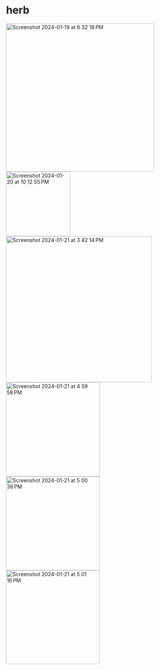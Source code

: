 # herb
<img width="405" alt="Screenshot 2024-01-19 at 6 32 18 PM" src="https://github.com/SenrikGames/senrikgames.github.io/assets/113863802/e9a6f32c-ba05-44ef-921e-598ccacee3b0">
<img width="176" alt="Screenshot 2024-01-20 at 10 12 55 PM" src="https://github.com/SenrikGames/senrikgames.github.io/assets/113863802/4785628a-398e-4368-a70a-b101c22d5bda">
<img width="399" alt="Screenshot 2024-01-21 at 3 42 14 PM" src="https://github.com/SenrikGames/senrikgames.github.io/assets/113863802/f3970d99-720a-4ddd-844d-2f8a75d74a55">
<img width="257" alt="Screenshot 2024-01-21 at 4 59 58 PM" src="https://github.com/SenrikGames/senrikgames.github.io/assets/113863802/d16583a9-eb16-4e33-ba70-fafaf43a8be1">
<img width="256" alt="Screenshot 2024-01-21 at 5 00 38 PM" src="https://github.com/SenrikGames/senrikgames.github.io/assets/113863802/b9210a5b-2960-422d-8590-7ccf4dfc9645">
<img width="256" alt="Screenshot 2024-01-21 at 5 01 16 PM" src="https://github.com/SenrikGames/senrikgames.github.io/assets/113863802/b4339703-a17b-4f98-b171-7d078e54c194">
